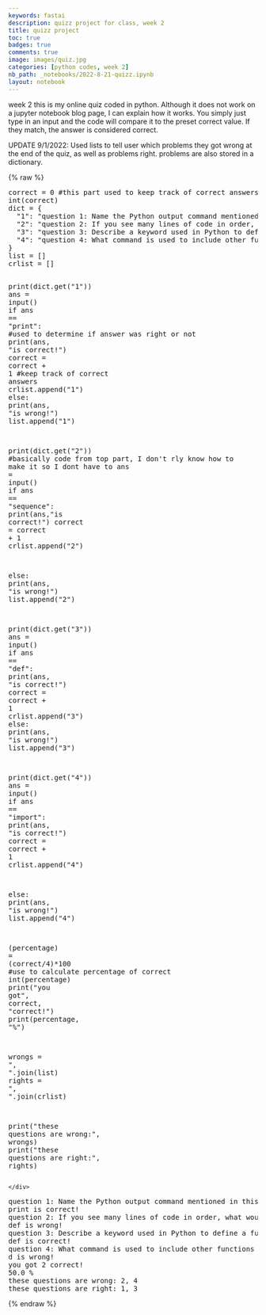 ```yaml
---
keywords: fastai
description: quizz project for class, week 2
title: quizz project
toc: true 
badges: true
comments: true
image: images/quiz.jpg
categories: [python codes, week 2]
nb_path: _notebooks/2022-8-21-quizz.ipynb
layout: notebook
---
```


<!--
#################################################
### THIS FILE WAS AUTOGENERATED! DO NOT EDIT! ###
#################################################
# file to edit: _notebooks/2022-8-21-quizz.ipynb
-->

<div class="container" id="notebook-container">
        
<div class="cell border-box-sizing text_cell rendered"><div class="inner_cell">
<div class="text_cell_render border-box-sizing rendered_html">
<p>week 2
this is my online quiz coded in python. Although it does not work on a jupyter notebook blog page, I can explain how it works. You simply just type in an input and the code will compare it to the preset correct value. If they match, the answer is considered correct.</p>
<p>UPDATE 9/1/2022: Used lists to tell user which problems they got wrong at the end of the quiz, as well as problems right. problems are also stored in a dictionary.</p>

</div>
</div>
</div>
    {% raw %}
    
<div class="cell border-box-sizing code_cell rendered">
<div class="input">

<div class="inner_cell">
    <div class="input_area">
<div class=" highlight hl-ipython3"><pre><span></span><span class="n">correct</span> <span class="o">=</span> <span class="mi">0</span> <span class="c1">#this part used to keep track of correct answers and show how many correct and percentage at end of quiz</span>
<span class="nb">int</span><span class="p">(</span><span class="n">correct</span><span class="p">)</span>
<span class="nb">dict</span> <span class="o">=</span> <span class="p">{</span>
  <span class="s2">&quot;1&quot;</span><span class="p">:</span> <span class="s2">&quot;question 1: Name the Python output command mentioned in this lesson&quot;</span><span class="p">,</span>
  <span class="s2">&quot;2&quot;</span><span class="p">:</span> <span class="s2">&quot;question 2: If you see many lines of code in order, what would College Board call it?&quot;</span><span class="p">,</span>
  <span class="s2">&quot;3&quot;</span><span class="p">:</span> <span class="s2">&quot;question 3: Describe a keyword used in Python to define a function?&quot;</span><span class="p">,</span>
  <span class="s2">&quot;4&quot;</span><span class="p">:</span> <span class="s2">&quot;question 4: What command is used to include other functions that were previously developed?&quot;</span><span class="p">,</span>
<span class="p">}</span>
<span class="nb">list</span> <span class="o">=</span> <span class="p">[]</span>
<span class="n">crlist</span> <span class="o">=</span> <span class="p">[]</span>

<span class="nb">print</span><span class="p">(</span><span class="nb">dict</span><span class="o">.</span><span class="n">get</span><span class="p">(</span><span class="s2">&quot;1&quot;</span><span class="p">))</span>
<span class="n">ans</span> <span class="o">=</span> <span class="nb">input</span><span class="p">()</span>
<span class="k">if</span> <span class="n">ans</span> <span class="o">==</span> <span class="s2">&quot;print&quot;</span><span class="p">:</span> <span class="c1">#used to determine if answer was right or not</span>
    <span class="nb">print</span><span class="p">(</span><span class="n">ans</span><span class="p">,</span> <span class="s2">&quot;is correct!&quot;</span><span class="p">)</span>
    <span class="n">correct</span> <span class="o">=</span> <span class="n">correct</span> <span class="o">+</span> <span class="mi">1</span> <span class="c1">#keep track of correct answers</span>
    <span class="n">crlist</span><span class="o">.</span><span class="n">append</span><span class="p">(</span><span class="s2">&quot;1&quot;</span><span class="p">)</span>
<span class="k">else</span><span class="p">:</span>
    <span class="nb">print</span><span class="p">(</span><span class="n">ans</span><span class="p">,</span> <span class="s2">&quot;is wrong!&quot;</span><span class="p">)</span> 
    <span class="nb">list</span><span class="o">.</span><span class="n">append</span><span class="p">(</span><span class="s2">&quot;1&quot;</span><span class="p">)</span>


<span class="nb">print</span><span class="p">(</span><span class="nb">dict</span><span class="o">.</span><span class="n">get</span><span class="p">(</span><span class="s2">&quot;2&quot;</span><span class="p">))</span> <span class="c1">#basically code from top part, I don&#39;t rly know how to make it so I dont have to</span>
<span class="n">ans</span> <span class="o">=</span> <span class="nb">input</span><span class="p">()</span>
<span class="k">if</span> <span class="n">ans</span> <span class="o">==</span> <span class="s2">&quot;sequence&quot;</span><span class="p">:</span>
    <span class="nb">print</span><span class="p">(</span><span class="n">ans</span><span class="p">,</span><span class="s2">&quot;is correct!&quot;</span><span class="p">)</span>
    <span class="n">correct</span> <span class="o">=</span> <span class="n">correct</span> <span class="o">+</span> <span class="mi">1</span>
    <span class="n">crlist</span><span class="o">.</span><span class="n">append</span><span class="p">(</span><span class="s2">&quot;2&quot;</span><span class="p">)</span>

<span class="k">else</span><span class="p">:</span>
    <span class="nb">print</span><span class="p">(</span><span class="n">ans</span><span class="p">,</span> <span class="s2">&quot;is wrong!&quot;</span><span class="p">)</span>
    <span class="nb">list</span><span class="o">.</span><span class="n">append</span><span class="p">(</span><span class="s2">&quot;2&quot;</span><span class="p">)</span>

<span class="nb">print</span><span class="p">(</span><span class="nb">dict</span><span class="o">.</span><span class="n">get</span><span class="p">(</span><span class="s2">&quot;3&quot;</span><span class="p">))</span>
<span class="n">ans</span> <span class="o">=</span> <span class="nb">input</span><span class="p">()</span>
<span class="k">if</span> <span class="n">ans</span> <span class="o">==</span> <span class="s2">&quot;def&quot;</span><span class="p">:</span>
    <span class="nb">print</span><span class="p">(</span><span class="n">ans</span><span class="p">,</span> <span class="s2">&quot;is correct!&quot;</span><span class="p">)</span>
    <span class="n">correct</span> <span class="o">=</span> <span class="n">correct</span> <span class="o">+</span> <span class="mi">1</span>
    <span class="n">crlist</span><span class="o">.</span><span class="n">append</span><span class="p">(</span><span class="s2">&quot;3&quot;</span><span class="p">)</span>
<span class="k">else</span><span class="p">:</span>
    <span class="nb">print</span><span class="p">(</span><span class="n">ans</span><span class="p">,</span> <span class="s2">&quot;is wrong!&quot;</span><span class="p">)</span>
    <span class="nb">list</span><span class="o">.</span><span class="n">append</span><span class="p">(</span><span class="s2">&quot;3&quot;</span><span class="p">)</span>


<span class="nb">print</span><span class="p">(</span><span class="nb">dict</span><span class="o">.</span><span class="n">get</span><span class="p">(</span><span class="s2">&quot;4&quot;</span><span class="p">))</span>
<span class="n">ans</span> <span class="o">=</span> <span class="nb">input</span><span class="p">()</span>
<span class="k">if</span> <span class="n">ans</span> <span class="o">==</span> <span class="s2">&quot;import&quot;</span><span class="p">:</span>
    <span class="nb">print</span><span class="p">(</span><span class="n">ans</span><span class="p">,</span> <span class="s2">&quot;is correct!&quot;</span><span class="p">)</span>
    <span class="n">correct</span> <span class="o">=</span> <span class="n">correct</span> <span class="o">+</span> <span class="mi">1</span>
    <span class="n">crlist</span><span class="o">.</span><span class="n">append</span><span class="p">(</span><span class="s2">&quot;4&quot;</span><span class="p">)</span>

<span class="k">else</span><span class="p">:</span>
    <span class="nb">print</span><span class="p">(</span><span class="n">ans</span><span class="p">,</span> <span class="s2">&quot;is wrong!&quot;</span><span class="p">)</span>
    <span class="nb">list</span><span class="o">.</span><span class="n">append</span><span class="p">(</span><span class="s2">&quot;4&quot;</span><span class="p">)</span>


<span class="p">(</span><span class="n">percentage</span><span class="p">)</span> <span class="o">=</span> <span class="p">(</span><span class="n">correct</span><span class="o">/</span><span class="mi">4</span><span class="p">)</span><span class="o">*</span><span class="mi">100</span> <span class="c1">#use to calculate percentage of correct</span>
<span class="nb">int</span><span class="p">(</span><span class="n">percentage</span><span class="p">)</span>
<span class="nb">print</span><span class="p">(</span><span class="s2">&quot;you got&quot;</span><span class="p">,</span> <span class="n">correct</span><span class="p">,</span> <span class="s2">&quot;correct!&quot;</span><span class="p">)</span>
<span class="nb">print</span><span class="p">(</span><span class="n">percentage</span><span class="p">,</span> <span class="s2">&quot;%&quot;</span><span class="p">)</span>

<span class="n">wrongs</span> <span class="o">=</span> <span class="s2">&quot;, &quot;</span><span class="o">.</span><span class="n">join</span><span class="p">(</span><span class="nb">list</span><span class="p">)</span>
<span class="n">rights</span> <span class="o">=</span> <span class="s2">&quot;, &quot;</span><span class="o">.</span><span class="n">join</span><span class="p">(</span><span class="n">crlist</span><span class="p">)</span>

<span class="nb">print</span><span class="p">(</span><span class="s2">&quot;these questions are wrong:&quot;</span><span class="p">,</span> <span class="n">wrongs</span><span class="p">)</span>
<span class="nb">print</span><span class="p">(</span><span class="s2">&quot;these questions are right:&quot;</span><span class="p">,</span> <span class="n">rights</span><span class="p">)</span>
</pre></div>

    </div>
</div>
</div>

<div class="output_wrapper">
<div class="output">

<div class="output_area">

<div class="output_subarea output_stream output_stdout output_text">
<pre>question 1: Name the Python output command mentioned in this lesson
print is correct!
question 2: If you see many lines of code in order, what would College Board call it?
def is wrong!
question 3: Describe a keyword used in Python to define a function?
def is correct!
question 4: What command is used to include other functions that were previously developed?
d is wrong!
you got 2 correct!
50.0 %
these questions are wrong: 2, 4
these questions are right: 1, 3
</pre>
</div>
</div>

</div>
</div>

</div>
    {% endraw %}

</div>
 

